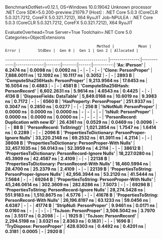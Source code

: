 
BenchmarkDotNet=v0.12.1, OS=Windows 10.0.19042
Unknown processor
.NET Core SDK=5.0.200-preview.21079.7
  [Host]     : .NET Core 5.0.3 (CoreCLR 5.0.321.7212, CoreFX 5.0.321.7212), X64 RyuJIT
  Job-NPULEA : .NET Core 5.0.3 (CoreCLR 5.0.321.7212, CoreFX 5.0.321.7212), X64 RyuJIT

EvaluateOverhead=True  Server=True  Toolchain=.NET Core 5.0  
Categories=ObjectExtensions  

                                              Method |           Mean |       Error |        StdDev |  Gen 0 |  Gen 1 | Gen 2 | Allocated |
---------------------------------------------------- |---------------:|------------:|--------------:|-------:|-------:|------:|----------:|
                                       **'As: IPerson'** |      **6.2474 ns** |   **0.0098 ns** |     **0.0092 ns** |      **-** |      **-** |     **-** |         **-** |
                               **'Clone: PersonProper'** |  **7,888.0011 ns** |  **12.1092 ns** |    **10.1117 ns** | **0.3052** |      **-** |     **-** |    **2893 B** |
                   **'ComputeSha256Hash: PersonProper'** |  **9,213.9564 ns** |  **17.6453 ns** |    **16.5054 ns** | **0.4883** |      **-** |     **-** |    **4581 B** |
                   **'ComputeSha256Hash: PersonRecord'** |  **6,602.2631 ns** |   **5.9614 ns** |     **4.6543 ns** | **0.4425** |      **-** |     **-** |    **4136 B** |
                          **'DisposeFields: DataTable'** |  **5,849.0168 ns** |  **10.6019 ns** |     **9.3983 ns** | **0.7172** |      **-** |     **-** |    **6560 B** |
                         **'HasProperty: PersonProper'** |    **251.9337 ns** |   **0.3047 ns** |     **0.2850 ns** | **0.0277** |      **-** |     **-** |     **256 B** |
                           **'IsNotNull: PersonProper'** |      **0.0000 ns** |   **0.0000 ns** |     **0.0000 ns** |      **-** |      **-** |     **-** |         **-** |
                              **'IsNull: PersonProper'** |      **0.0000 ns** |   **0.0000 ns** |     **0.0000 ns** |      **-** |      **-** |     **-** |         **-** |
             **'PersonRecord: Duplication with new ID'** |     **26.4361 ns** |   **0.0529 ns** |     **0.0469 ns** | **0.0096** |      **-** |     **-** |      **88 B** |
                          **'PersonRecord: ToString()'** |  **1,021.2854 ns** |   **1.7547 ns** |     **1.6414 ns** | **0.2289** |      **-** |     **-** |    **2096 B** |
 **'PropertiesToDictionary: PersonProper-Ignore Nulls'** | **33,220.2148 ns** |  **69.2532 ns** |    **61.3911 ns** | **4.2114** |      **-** |     **-** |   **38608 B** |
   **'PropertiesToDictionary: PersonProper-With Nulls'** | **32,457.1035 ns** |  **56.0143 ns** |    **52.3959 ns** | **4.2114** |      **-** |     **-** |   **38612 B** |
 **'PropertiesToDictionary: PersonRecord-Ignore Nulls'** | **18,227.0280 ns** |  **45.3909 ns** |    **42.4587 ns** | **2.4109** |      **-** |     **-** |   **22138 B** |
   **'PropertiesToDictionary: PersonRecord-With Nulls'** | **18,460.5994 ns** |  **28.4700 ns** |    **25.2379 ns** | **2.4109** |      **-** |     **-** |   **22139 B** |
     **'PropertiesToString: PersonProper-Ignore Nulls'** | **42,956.3944 ns** |  **53.2120 ns** |    **41.5444 ns** | **7.5684** |      **-** |     **-** |   **69264 B** |
       **'PropertiesToString: PersonProper-With Nulls'** | **45,246.0614 ns** | **302.3609 ns** |   **282.8286 ns** | **7.5073** |      **-** |     **-** |   **69296 B** |
     **'PropertiesToString: PersonRecord-Ignore Nulls'** | **28,274.5428 ns** | **551.9183 ns** | **1,510.8675 ns** | **4.5776** |      **-** |     **-** |   **41678 B** |
       **'PropertiesToString: PersonRecord-With Nulls'** | **26,196.8197 ns** |  **63.1233 ns** |    **59.0456 ns** | **4.6387** |      **-** |     **-** |   **41774 B** |
                           **'StripNull: PersonProper'** |      **9.9461 ns** |   **0.0171 ns** |     **0.0160 ns** |      **-** |      **-** |     **-** |         **-** |
                              **'ToJson: PersonProper'** |  **3,506.5042 ns** |   **3.7970 ns** |     **3.5517 ns** | **0.2098** |      **-** |     **-** |    **1925 B** |
                              **'ToJson: PersonRecord'** |  **2,294.5198 ns** |   **3.0321 ns** |     **2.8363 ns** | **0.1831** |      **-** |     **-** |    **1696 B** |
                          **'TryDispose: PersonProper'** |    **428.6303 ns** |   **0.4492 ns** |     **0.4201 ns** | **0.3181** | **0.0005** |     **-** |    **2920 B** |
